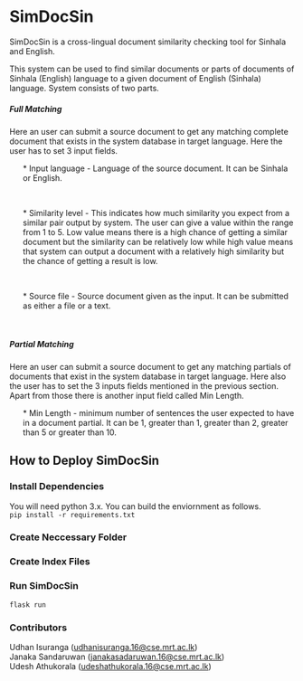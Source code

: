 # SimDocSin

SimDocSin is a cross-lingual document similarity checking tool for Sinhala and English.

This system can be used to find similar documents or parts of documents of Sinhala (English) language to a given document of English (Sinhala) language. System consists of two parts.
##### Full Matching

Here an user can submit a source document to get any matching complete document that exists in the system database in target language. Here the user has to set 3 input fields. <br> 
<ul>* Input language - Language of the source document. It can be Sinhala or English.</ul><br>
<ul>* Similarity level - This indicates how much similarity you expect from a similar pair output by system. The user can give a value within the range from 1 to 5. Low value means there is a high chance of getting a similar document but the similarity can be relatively low while high value means that system can output a document with a relatively high similarity but the chance of getting a result is low.</ul> <br>
<ul>* Source file - Source document given as the input. It can be submitted as either a file or a text.</ul><br>

##### Partial Matching

Here an user can submit a source document to get any matching partials of documents that exist in the system database in target language. Here also the user has to set the 3 inputs fields mentioned in the previous section. Apart from those there is another input field called Min Length. <br> <ul> * Min Length - minimum number of sentences the user expected to have in a document partial. It can be 1, greater than 1, greater than 2, greater than 5 or greater than 10.</ul>

## How to Deploy SimDocSin

### Install Dependencies
You will need python 3.x. You can build the enviornment as follows.<br>
```pip install -r requirements.txt```<br>

### Create Neccessary Folder

### Create Index Files

### Run SimDocSin
```flask run```

### Contributors
Udhan Isuranga (udhanisuranga.16@cse.mrt.ac.lk) <br>
Janaka Sandaruwan (janakasadaruwan.16@cse.mrt.ac.lk) <br>
Udesh Athukorala (udeshathukorala.16@cse.mrt.ac.lk) <br>
